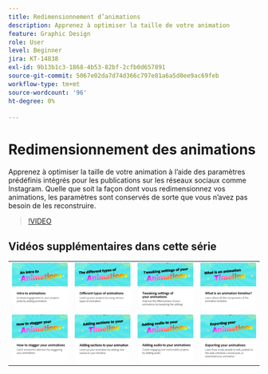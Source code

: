 ```yaml
---
title: Redimensionnement d’animations
description: Apprenez à optimiser la taille de votre animation
feature: Graphic Design
role: User
level: Beginner
jira: KT-14838
exl-id: 9b13b1c3-1868-4b53-82bf-2cfb0d657891
source-git-commit: 5067e02da7d74d366c797e81a6a5d0ee9ac69feb
workflow-type: tm+mt
source-wordcount: '96'
ht-degree: 0%

---
```


# Redimensionnement des animations

Apprenez à optimiser la taille de votre animation à l’aide des paramètres prédéfinis intégrés pour les publications sur les réseaux sociaux comme Instagram. Quelle que soit la façon dont vous redimensionnez vos animations, les paramètres sont conservés de sorte que vous n’avez pas besoin de les reconstruire.

>[!VIDEO](https://video.tv.adobe.com/v/3437724?quality=12&learn=on&hidetitle=true&captions=fre_fr)

## Vidéos supplémentaires dans cette série

<table style="table-layout:fixed">
<tr>
   <td>
         <a href="intro-animation.md">
            <img alt="Initiation aux animations" src="assets/intro-animations.png" />
         </a>
   </td>
  <td>
         <a href="different-types-animation.md">
            <img alt="Différents types d’animations" src="assets/different-animations.png" />
         </a>
   </td>
   <td>
         <a href="tweak-animation.md">
            <img alt="Modification des paramètres de vos animations" src="assets/tweaking-settings.png" />
         </a>
   </td>
   <td>
         <a href="animation-timeline.md">
            <img alt="Quel est le montage chronologique de l’animation ?" src="assets/what-is-animation-timeline.png" />
         </a>
   </td>
</tr>
<tr>
    <td>
         <a href="stagger-animations.md">
            <img alt="Comment décaler vos animations" src="assets/stagger-animations.png" />
         </a>
   </td>
   <td>
         <a href="add-sections-animation.md">
            <img alt="Ajout de sections à votre animation" src="assets/add-sections.png" />
         </a>
   </td>
   <td>
         <a href="audio-animation.md">
            <img alt="Ajout d’audio à vos animations" src="assets/add-audio.png" />
         </a>
   </td>
   <td>
         <a href="export-animations.md">
            <img alt="Exportation de vos animations" src="assets/exporting-animations.png" />
         </a>
   </td>
</tr>
</table>
